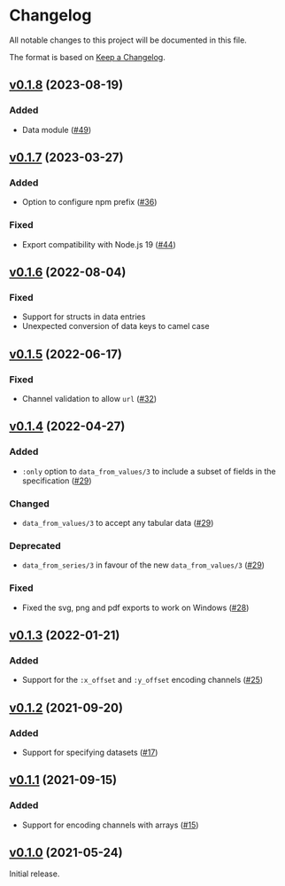 # Changelog

All notable changes to this project will be documented in this file.

The format is based on [Keep a Changelog](https://keepachangelog.com/en/1.0.0/).

## [v0.1.8](https://github.com/livebook-dev/vega_lite/tree/v0.1.8) (2023-08-19)

### Added

- Data module ([#49](https://github.com/livebook-dev/vega_lite/pull/49))

## [v0.1.7](https://github.com/livebook-dev/vega_lite/tree/v0.1.7) (2023-03-27)

### Added

- Option to configure npm prefix ([#36](https://github.com/livebook-dev/vega_lite/pull/36))

### Fixed

- Export compatibility with Node.js 19 ([#44](https://github.com/livebook-dev/vega_lite/pull/44))

## [v0.1.6](https://github.com/livebook-dev/vega_lite/tree/v0.1.6) (2022-08-04)

### Fixed

- Support for structs in data entries
- Unexpected conversion of data keys to camel case

## [v0.1.5](https://github.com/livebook-dev/vega_lite/tree/v0.1.5) (2022-06-17)

### Fixed

- Channel validation to allow `url` ([#32](https://github.com/livebook-dev/vega_lite/pull/32))

## [v0.1.4](https://github.com/livebook-dev/vega_lite/tree/v0.1.4) (2022-04-27)

### Added

- `:only` option to `data_from_values/3` to include a subset of fields in the specification ([#29](https://github.com/livebook-dev/vega_lite/pull/29))

### Changed

- `data_from_values/3` to accept any tabular data ([#29](https://github.com/livebook-dev/vega_lite/pull/29))

### Deprecated

- `data_from_series/3` in favour of the new `data_from_values/3` ([#29](https://github.com/livebook-dev/vega_lite/pull/29))

### Fixed

- Fixed the svg, png and pdf exports to work on Windows ([#28](https://github.com/livebook-dev/vega_lite/pull/28))

## [v0.1.3](https://github.com/livebook-dev/vega_lite/tree/v0.1.3) (2022-01-21)

### Added

- Support for the `:x_offset` and `:y_offset` encoding channels ([#25](https://github.com/livebook-dev/vega_lite/pull/25))

## [v0.1.2](https://github.com/livebook-dev/vega_lite/tree/v0.1.2) (2021-09-20)

### Added

- Support for specifying datasets ([#17](https://github.com/livebook-dev/vega_lite/pull/17))

## [v0.1.1](https://github.com/livebook-dev/vega_lite/tree/v0.1.1) (2021-09-15)

### Added

- Support for encoding channels with arrays ([#15](https://github.com/livebook-dev/vega_lite/pull/15))

## [v0.1.0](https://github.com/livebook-dev/vega_lite/tree/v0.1.0) (2021-05-24)

Initial release.
